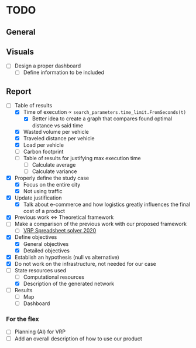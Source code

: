 # TODO

## General

## Visuals

- [ ] Design a proper dashboard
  - [ ] Define information to be included

## Report

- [ ] Table of results
  - [x] Time of execution $\propto$ `search_parameters.time_limit.FromSeconds(t)`
    - [x] Better idea to create a graph that compares found optimal distance vs said time
  - [x] Wasted volume per vehicle
  - [x] Traveled distance per vehicle
  - [x] Load per vehicle
  - [ ] Carbon footprint
  - [ ] Table of results for justifying max execution time
    - [ ] Calculate average
    - [ ] Calculate variance
- [x] Properly define the study case
  - [x] Focus on the entire city
  - [x] Not using traffic
- [x] Update justification
  - [x] Talk about e-commerce and how logistics greatly influences the final cost of a product
- [x] Previous work <=> Theoretical framework
- [ ] Make a comparison of the previous work with our proposed framework
  - [ ] [VRP Spreadsheet solver 2020](https://www.sciencedirect.com/science/article/pii/S0305054817300552)
- [x] Define objectives
  - [x] General objectives
  - [x] Detailed objectives
- [x] Establish an hypothesis (null vs alternative)
- [x] Do not work on the infrastructure, not needed for our case
- [ ] State resources used
  - [ ] Computational resources
  - [x] Description of the generated network
- [ ] Results
  - [ ] Map
  - [ ] Dashboard

### For the flex

- [ ] Planning (AI) for VRP
- [ ] Add an overall description of how to use our product